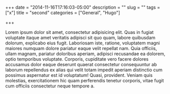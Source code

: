 +++
date = "2014-11-16T17:16:03-05:00"
description = ""
slug = ""
tags = ["x"]
title = "second"
categories = ["General", "Hugo"]

+++

Lorem ipsum dolor sit amet, consectetur adipisicing elit. Quas in fugiat voluptate itaque amet veritatis adipisci sit quo quam, labore quibusdam dolorum, explicabo eius fugit. Laboriosam iste, ratione, voluptatem magni maiores numquam dolore pariatur eaque velit repellat nam. Quia officiis, ullam magnam, pariatur doloribus aperiam, adipisci recusandae ea dolorem, optio temporibus voluptate. Corporis, cupiditate vero facere dolores accusamus dolor eaque deserunt quaerat consectetur consequuntur ab laborum repellendus ex alias qui velit totam impedit aperiam distinctio cum possimus aspernatur est id voluptatum! Quasi, provident. Veniam quis molestias, exercitationem hic quam perferendis tenetur corporis, vitae fugit cum officiis consectetur neque tempore a.
